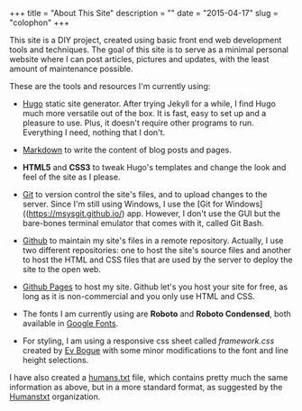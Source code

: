 +++
title = "About This Site"
description = ""
date = "2015-04-17"
slug = "colophon"
+++

This site is a DIY project, created using basic front end web development tools and techniques. The goal of this site is to serve as a minimal personal website where I can post articles, pictures and updates, with the least amount of maintenance possible.

These are the tools and resources I'm currently using:

* [Hugo](http://www.gohugo.io) static site generator. After trying Jekyll for a while, I find Hugo much more versatile out of the box. It is fast, easy to set up and a pleasure to use.  Plus, it doesn't require other programs to run. Everything I need, nothing that I don't. 

* [Markdown](http://daringfireball.net/projects/markdown/) to write the content of blog posts and pages.

* **HTML5** and **CSS3** to tweak Hugo's templates and change the look and feel of the site as I please.

* [Git](http://www.git-scm.com) to version control the site's files, and to upload changes to the server. Since I'm still using Windows, I use the [Git for Windows]((https://msysgit.github.io/) app. However, I don't use the GUI but the bare-bones terminal emulator that comes with it, called Git Bash.

* [Github](http://www.github.com) to maintain my site's files in a remote repository. Actually, I use two different repositories: one to host the site's source files and another to host the HTML and CSS files that are used by the server to deploy the site to the open web.

* [Github Pages](http://pages.github.com) to host my site. Github let's you host your site for free, as long as it is non-commercial and you only use HTML and CSS.

* The fonts I am currently using are **Roboto** and **Roboto Condensed**, both available in [Google Fonts](http://www.google.com/fonts/).

* For styling, I am using a responsive css sheet called <em>framework.css</em> created by [Ev Bogue](http://www.evbogue) with some minor modifications to the font and line height selections.

I have also created a [humans.txt](../humans.txt) file, which contains pretty much the same information as above, but in a more standard format, as suggested by the [Humanstxt](http://humanstxt.org) organization.


